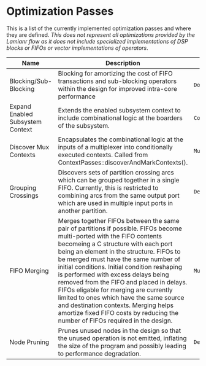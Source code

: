 # Optimization Passes

This is a list of the currently implemented optimization passes and where they are defined.  *This does not represent all optimizations provided by the Lamianr flow as it does not include specialized implementations of DSP blocks or FIFOs or vector implementations of operators*.

Name | Description | Implementation
---- | ----------- | ---------
Blocking/Sub-Blocking | Blocking for amortizing the cost of FIFO transactions and sub-blocking operators within the design for improved intra-core performance | `DomainPasses::blockAndSubBlockDesign`
Expand Enabled Subsystem Context | Extends the enabled subsystem context to include combinational logic at the boarders of the subsystem. | `ContextPasses::expandEnabledSubsystemContexts`
Discover Mux Contexts | Encapsulates the combinational logic at the inputs of a multiplexer into conditionally executed contexts.  Called from ContextPasses::discoverAndMarkContexts(). | `Mux::discoverAndMarkMuxContextsAtLevel`
Grouping Crossings | Discovers sets of partition crossing arcs which can be grouped together in a single FIFO.  Currently, this is restricted to combining arcs from the same output port which are used in multiple input ports in another partition. | `Design::getGroupableCrossings`
FIFO Merging | Merges together FIFOs between the same pair of partitions if possible.  FIFOs become multi-ported with the FIFO contents becomeing a C structure with each port being an element in the structure.  FIFOs to be merged must have the same number of initial conditions.  Initial condition reshaping is performed with excess delays being removed from the FIFO and placed in delays.  FIFOs eligable for merging are currently limited to ones which have the same source and destination contexts.  Merging helps amortize fixed FIFO costs by reducing the number of FIFOs required in the design. | `MultiThreadPasses::mergeFIFOs`
Node Pruning | Prunes unused nodes in the design so that the unused operation is not emitted, inflating the size of the program and possibly leading to performance degradation. | `DesignPasses::prune`
